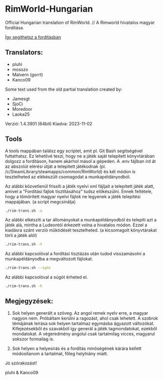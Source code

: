 ﻿# RimWorld-Hungarian

Official Hungarian translation of RimWorld. // A Rimworld hivatalos magyar fordítása.

[Így segíthetsz a fordításban](https://ludeon.com/forums/index.php?topic=2933.msg27450#msg27450)

## Translators:
- pluhi
- mosszo
- Malvern (gorrt)
- Kanco09

Some text used from the old partial translation created by:
- Jamesgt
- SjoCi
- Moredoor
- Laoka25

Verzió: 1.4.3901 (64bit) 
Kiadva: 2023-11-02

## Tools
A tools mappában találsz egy scriptet, amit pl. Git Bash segítségével futtathatsz. 
Ez lehetővé teszi, hogy ne a játék saját telepített könyvtárában dolgozz a fordításon, hanem akárhol másol a gépeden. 
A .env fájlban írd át az abszolút elérési útját a telepített játékodnak (pl. /c/SteamLibrary/steamapps/common/RimWorld) 
és két módon is tesztelheted az elékészült csomagodat a munkapéldányodból.

Az alábbi közvetlenül frissíti a játék nyelvi xml fájljait a telepített játék alatt, 
amivel a "Fordítási fájlok tisztításához" tudsz előkészülni. 
Ennek feltétele, hogy a tömörített magyar nyelvi fájlok ne legyenek a játék telepítési mappájában.
(a script megcsinálja)

```bash
./rim-trans.sh -u
```

Az alábbi elkészíti a tar állományokat a munkapéldányodból és telepíti azt a játék alá, 
mintha a Ludeontól érkezett volna a hivatalos módon. 
Ezzel a kiadásra szánt verzió működését tesztelheted.
(a kicsomagolt könyvtárakat törli a játék alól)

```bash
./rim-trans.sh -t
```

Az alábbi kapcsolóval a fordítási tisztázás után tudod visszamásolni a munkapéldányodba a megváltozott fájlokat.

```bash
./rim-trans.sh --sync
```

Az alábbi kapcsolóval a súgót érheted el.

```bash
./rim-trans.sh -h
```

## Megjegyzések:
1. Sok helyen generált a szöveg. Az angol remek nyelv erre, a magyar nagyon nem. Próbáltam kerülni a ragozást, ahol csak lehetett. A szobrok témájának leírása sok helyen tartalmaz egymásba ágyazott változókat. Kifejezésekből és szavakból így generál a játék tagmondatokat, ezekből mondatokat. A végeredmény angolul csak tartalmilag vicces, magyarul sokszor formailag is.

2. Sok helyen a helyesírás és a fordítás minőségének kárára kellett módosítanom a tartalmat, főleg helyhiány miatt.

Jó szórakozást!

pluhi & Kanco09